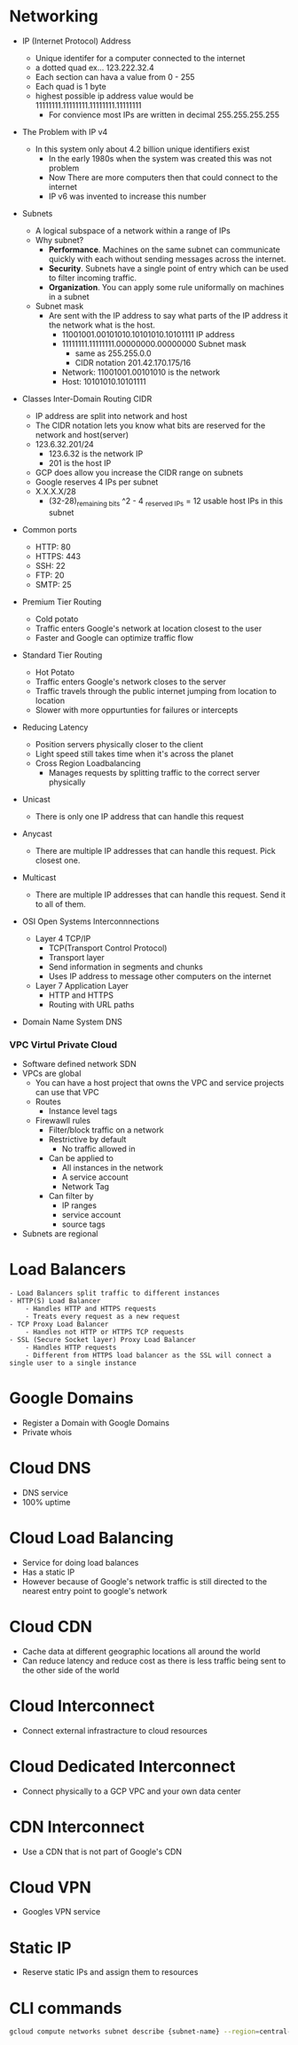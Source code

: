 # Networking
- IP (Internet Protocol) Address
    - Unique identifer for a computer connected to the internet
    - a dotted quad ex... 123.222.32.4
    - Each section can hava a value from 0 - 255
    - Each quad is 1 byte
    - highest possible ip address value would be 11111111.11111111.11111111.11111111
        - For convience most IPs are written in decimal 255.255.255.255
- The Problem with IP v4 
    - In this system only about 4.2 billion unique identifiers exist
        - In the early 1980s when the system was created this was not problem
        - Now There are more computers then that could connect to the internet
        - IP v6 was invented to increase this number
- Subnets
    - A logical subspace of a network within a range of IPs
    - Why subnet?
        - **Performance**. Machines on the same subnet can communicate quickly with each without sending messages across the internet.
        - **Security**. Subnets have a single point of entry which can be used to filter incoming traffic.
        - **Organization**. You can apply some rule uniformally on machines in a subnet
    - Subnet mask
        - Are sent with the IP address to say what parts of the IP address it the network what is the host.
            - 11001001.00101010.10101010.10101111 IP address
            - 11111111.11111111.00000000.00000000 Subnet mask
                - same as 255.255.0.0
                - CIDR notation 201.42.170.175/16
            - Network: 11001001.00101010 is the network
            - Host: 10101010.10101111
- Classes Inter-Domain Routing CIDR
    - IP address are split into network and host
    - The CIDR notation lets you know what bits are reserved for the network and host(server)
    - 123.6.32.201/24
        - 123.6.32 is the network IP
        - 201 is the host IP
    - GCP does allow you increase the CIDR range on subnets
    - Google reserves 4 IPs per subnet
    - X.X.X.X/28
        - (32-28)<sub>remaining bits</sub> ^2 - 4 <sub>reserved IPs</sub> = 12 usable host IPs in this subnet
- Common ports
    - HTTP: 80
    - HTTPS: 443
    - SSH: 22
    - FTP: 20
    - SMTP: 25



- Premium Tier Routing
    - Cold potato
    - Traffic enters Google's network at location closest to the user
    - Faster and Google can optimize traffic flow
- Standard Tier Routing
    - Hot Potato
    - Traffic enters Google's network closes to the server
    - Traffic travels through the public internet jumping from location to location
    - Slower with more oppurtunties for failures or intercepts
- Reducing Latency
    - Position servers physically closer to the client
    - Light speed still takes time when it's across the planet
    - Cross Region Loadbalancing
        - Manages requests by splitting traffic to the correct server physically
- Unicast
    - There is only one IP address that can handle this request
- Anycast
    - There are multiple IP addresses that can handle this request. Pick closest one.
- Multicast
    - There are multiple IP addresses that can handle this request. Send it to all of them.
- OSI Open Systems Interconnnections
    - Layer 4 TCP/IP
        - TCP(Transport Control Protocol)
        - Transport layer
        - Send information in segments and chunks
        - Uses IP address to message other computers on the internet
    - Layer 7 Application Layer
        - HTTP and HTTPS
        - Routing with URL paths
- Domain Name System DNS

### VPC Virtul Private Cloud
- Software defined network SDN
- VPCs are global 
    - You can have a host project that owns the VPC and service projects can use that VPC
    - Routes
        - Instance level tags
    - Firewawll rules
        - Filter/block traffic on a network
        - Restrictive by default
            - No traffic allowed in
        - Can be applied to 
            - All instances in the network
            - A service account
            - Network Tag
        - Can filter by
            - IP ranges
            - service account
            - source tags
- Subnets are regional

# Load Balancers
    - Load Balancers split traffic to different instances
    - HTTP(S) Load Balancer
        - Handles HTTP and HTTPS requests
        - Treats every request as a new request
    - TCP Proxy Load Balancer
        - Handles not HTTP or HTTPS TCP requests
    - SSL (Secure Socket layer) Proxy Load Balancer
        - Handles HTTP requests
        - Different from HTTPS load balancer as the SSL will connect a single user to a single instance

# Google Domains
- Register a Domain with Google Domains
- Private whois

# Cloud DNS
- DNS service
- 100% uptime

# Cloud Load Balancing
- Service for doing load balances
- Has a static IP
- However because of Google's network traffic is still directed to the nearest entry point to google's network

# Cloud CDN
- Cache data at different geographic locations all around the world
- Can reduce latency and reduce cost as there is less traffic being sent to the other side of the world

# Cloud Interconnect
- Connect external infrastracture to cloud resources

# Cloud Dedicated Interconnect
- Connect physically to a GCP VPC and your own data center

# CDN Interconnect
- Use a CDN that is not part of Google's CDN

# Cloud VPN
- Googles VPN service

# Static IP
- Reserve static IPs and assign them to resources


# CLI commands

```bash
gcloud compute networks subnet describe {subnet-name} --region=central-us1
```